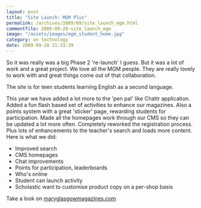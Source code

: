 ```yaml
---
layout: post
title: "Site Launch: MGM Plus"
permalink: /archives/2009/09/site_launch_mgm.html
commentfile: 2009-09-28-site_launch_mgm
image: "/assets/images/mgm_student_home.jpg"
category: on technology
date: 2009-09-28 21:33:39
---
```


So it was really was a big Phase 2 're-launch' I guess. But it was a lot of work and a great project. We love all the MGM people. They are really lovely to work with and great things come out of that collaboration.

The site is for teen students learning English as a second language.

This year we have added a lot more to the 'pen pal' like Chattr application. Added a fun flash based set of activities to enhance our magazines. Also a points system with a great 'sticker' page, rewarding students for participation. Made all the homepages work through our CMS so they can be updated a lot more often. Completely reworked the registration process. Plus lots of enhancements to the teacher's search and loads more content. Here is what we did:

- Improved search
- CMS homepages
- Chat improvements
- Points for participation, leaderboards
- Who's online
- Student can launch activity
- Scholastic want to customise product copy on a per-shop basis

Take a look on [maryglasgowmagazines.com](https://maryglasgowmagazines.com/)

